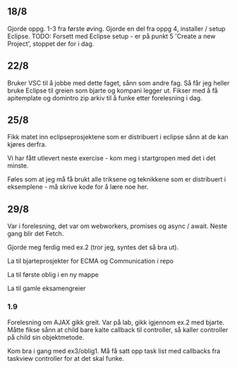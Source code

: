 ## 18/8 
Gjorde oppg. 1-3 fra første øving. Gjorde en del fra oppg 4, installer / setup Eclipse. 
  TODO: Forsett med Eclipse setup - er på punkt 5 'Create a new Project', stoppet der for i dag.

## 22/8
Bruker VSC til å jobbe med dette faget, sånn som andre fag. 
Så får jeg heller bruke Eclipse til greien som bjarte og kompani legger ut.
Fikser med å få apitemplate og domintro zip arkiv til å funke etter forelesning i dag.

## 25/8 
Fikk matet inn eclipseprosjektene som er distribuert i eclipse sånn at de kan kjøres derfra.

Vi har fått utlevert neste exercise - kom meg i startgropen med det i det minste.

Føles som at jeg må få brukt alle triksene og teknikkene som er distribuert i eksemplene - må skrive kode for å lære noe her.


## 29/8 
Var i forelesning, det var om webworkers, promises og async / await.
Neste gang blir det Fetch.

Gjorde meg ferdig med ex.2 (tror jeg, syntes det så bra ut).

La til bjarteprosjekter for ECMA og Communication i repo

La til første oblig i en ny mappe

La til gamle eksamengreier

### 1.9
Forelesning om AJAX gikk greit.
Var på lab, gikk igjennom ex.2 med bjarte. Måtte fikse sånn at child bare kalte callback til controller, så kaller controller på child sin objektmetode.

Kom bra i gang med ex3/oblig1. Må få satt opp task list med callbacks fra taskview controller for at det skal funke.
